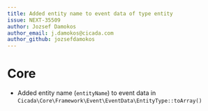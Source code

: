 ```yaml
---
title: Added entity name to event data of type entity
issue: NEXT-35509
author: Jozsef Damokos
author_email: j.damokos@cicada.com
author_github: jozsefdamokos
---
```

# Core
* Added entity name (`entityName`) to event data in `Cicada\Core\Framework\Event\EventData\EntityType::toArray()`
